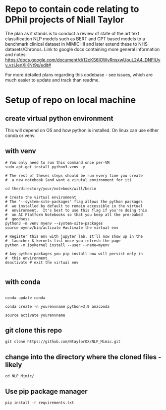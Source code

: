# Repo to contain code relating to DPhil projects of Niall Taylor

The plan as it stands is to conduct a review of state of the art text classification NLP models such as BERT and GPT based models to a benchmark clinical dataset in MIMIC-III
and later extend these to NHS datasets/Chronos. Link to google docs containing more general information and notes: https://docs.google.com/document/d/12cKS6lOWvRnsxwUouL2A4_DNFlUyv_vziJenXiKNt9s/edit#

For more detailed plans regarding this codebase - see issues, which are much easier to update and track than readme.


# Setup of repo on local machine

## create virtual python environment 
This will depend on OS and how python is installed. On linux can use either conda or venv. 

## with venv

```
# You only need to run this command once per-VM
sudo apt-get install python3-venv -y

# The rest of theses steps should be run every time you create
#  a new notebook (and want a virutal environment for it)

cd the/directory/your/notebook/will/be/in

# Create the virtual environment
# The '--system-site-packages' flag allows the python packages 
#  we installed by default to remain accessible in the virtual 
#  environment.  It's best to use this flag if you're doing this
#  on AI Platform Notebooks so that you keep all the pre-baked 
#  goodness
python3 -m venv myenv --system-site-packages
source myenv/bin/activate #activate the virtual env

# Register this env with jupyter lab. It’ll now show up in the
#  launcher & kernels list once you refresh the page
python -m ipykernel install --user --name=myenv

# Any python packages you pip install now will persist only in
#  this environment_
deactivate # exit the virtual env


```

## with conda

```

conda update conda

conda create -n yourenvname python=3.9 anaconda

source activate yourenvname

```

## git clone this repo

```
git clone https://github.com/NtaylorOX/NLP_Mimic.git 
```
## change into the directory where the cloned files - likely 

```
cd NLP_Mimic/
```
## Use pip package manager
```
pip install -r requirements.txt
```

